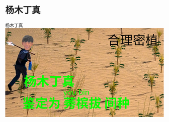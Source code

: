 # 杨木丁真
杨木丁真
![image](https://github.com/MaOrange/YangMuDingZhen/blob/main/%E6%9D%A8%E6%9C%A8%E4%B8%81%E7%9C%9F.png)
